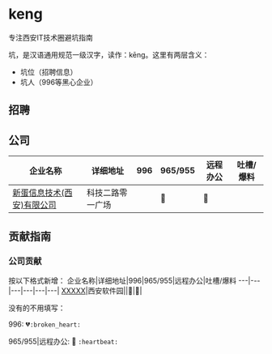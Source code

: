 # keng
专注西安IT技术圈避坑指南

坑，是汉语通用规范一级汉字，读作：kēng。这里有两层含义：
- 坑位（招聘信息）
- 坑人（996等黑心企业）
## 招聘
## 公司
企业名称|详细地址|996|965/955|远程办公|吐槽/爆料
---|---|---|---|---|---|
[新蛋信息技术(西安)有限公司](http://nesc.newegg.com.cn/)|科技二路零一广场||:heartbeat:|:heartbeat:|
## 贡献指南
### 公司贡献
按以下格式新增：
企业名称|详细地址|996|965/955|远程办公|吐槽/爆料
---|---|---|---|---|---|
[XXXXX](http://xxxxxx.cn/)|西安软件园||:heartbeat:|:heartbeat:|

没有的不用填写：

996: :broken_heart:`:broken_heart:`

965/955|远程办公: :heartbeat: `:heartbeat:`
